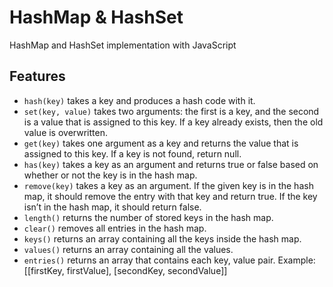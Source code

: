 # HashMap & HashSet
HashMap and HashSet implementation with JavaScript

## Features
- `hash(key)` takes a key and produces a hash code with it.
- `set(key, value)` takes two arguments: the first is a key, and the second is a value that is assigned to this key. If a key already exists, then the old value is overwritten.
- `get(key)` takes one argument as a key and returns the value that is assigned to this key. If a key is not found, return null.
- `has(key)` takes a key as an argument and returns true or false based on whether or not the key is in the hash map.
- `remove(key)` takes a key as an argument. If the given key is in the hash map, it should remove the entry with that key and return true. If the key isn’t in the hash map, it should return false.
- `length()` returns the number of stored keys in the hash map.
- `clear()` removes all entries in the hash map.
- `keys()` returns an array containing all the keys inside the hash map.
- `values()` returns an array containing all the values.
- `entries()` returns an array that contains each key, value pair. Example: [[firstKey, firstValue], [secondKey, secondValue]]
